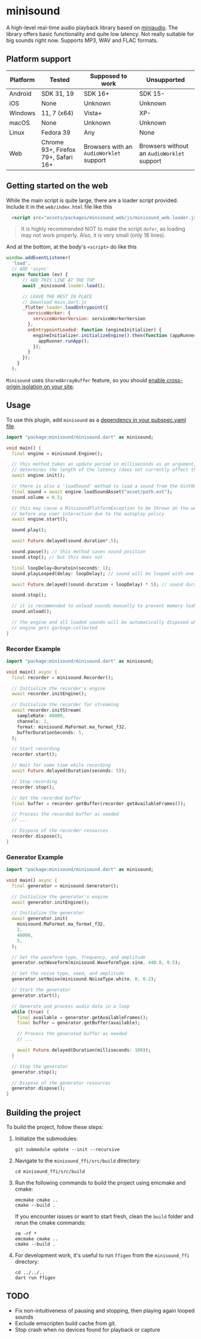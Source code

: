 # minisound

A high-level real-time audio playback library based on [miniaudio](https://miniaud.io). The library offers basic functionality and quite low latency. Not really suitable for big sounds right now. Supports MP3, WAV and FLAC formats.

## Platform support

| Platform | Tested                              | Supposed to work                        | Unsupported                                |
| -------- | ----------------------------------- | --------------------------------------- | ------------------------------------------ |
| Android  | SDK 31, 19                          | SDK 16+                                 | SDK 15-                                    |
| iOS      | None                                | Unknown                                 | Unknown                                    |
| Windows  | 11, 7 (x64)                         | Vista+                                  | XP-                                        |
| macOS    | None                                | Unknown                                 | Unknown                                    |
| Linux    | Fedora 39                           | Any                                     | None                                       |
| Web      | Chrome 93+, Firefox 79+, Safari 16+ | Browsers with an `AudioWorklet` support | Browsers without an `AudioWorklet` support |

## Getting started on the web

While the main script is quite large, there are a loader script provided. Include it in the `web/index.html` file like this

```html
  <script src="assets/packages/minisound_web/js/minisound_web.loader.js"></script>
```

> It is highly recommended NOT to make the script `defer`, as loading may not work properly. Also, it is very small (only 18 lines).

And at the bottom, at the body's `<script>` do like this

```js
window.addEventListener(
  'load',
  // ADD 'async'
  async function (ev) {
      // ADD THIS LINE AT THE TOP
      await _minisound.loader.load();

      // LEAVE THE REST IN PLACE
      // Download main.dart.js
      _flutter.loader.loadEntrypoint({
        serviceWorker: {
          serviceWorkerVersion: serviceWorkerVersion
        },
        onEntrypointLoaded: function (engineInitializer) {
          engineInitializer.initializeEngine().then(function (appRunner) {
            appRunner.runApp();
          });
        }
      });
    }
  );
``` 

`Minisound` uses `SharedArrayBuffer` feature, so you should [enable cross-origin isolation on your site](https://web.dev/cross-origin-isolation-guide/).

## Usage

To use this plugin, add `minisound` as a [dependency in your pubspec.yaml file](https://flutter.dev/platform-plugins/).

```dart
import "package:minisound/minisound.dart" as minisound;

void main() {
  final engine = minisound.Engine();

  // this method takes an update period in milliseconds as an argument, which
  // determines the length of the latency (does not currently affect the web)
  await engine.init(); 

  // there is also a 'loadSound' method to load a sound from the Uint8List
  final sound = await engine.loadSoundAsset("asset/path.ext");
  sound.volume = 0.5;

  // this may cause a MinisoundPlatformException to be thrown on the web
  // before any user interaction due to the autoplay policy
  await engine.start(); 

  sound.play();

  await Future.delayed(sound.duration*.5);

  sound.pause(); // this method saves sound position
  sound.stop(); // but this does not

  final loopDelay=Duratoin(seconds: 1);
  sound.playLooped(delay: loopDelay); // sound will be looped with one second period

  await Future.delayed((sound.duration + loopDelay) * 5); // sound duration does not account loop delay

  sound.stop();

  // it is recommended to unload sounds manually to prevent memory leaks
  sound.unload(); 

  // the engine and all loaded sounds will be automatically disposed when 
  // engine gets garbage-collected
}
```

### Recorder Example

```dart
import "package:minisound/minisound.dart" as minisound;

void main() async {
  final recorder = minisound.Recorder();

  // Initialize the recorder's engine
  await recorder.initEngine();

  // Initialize the recorder for streaming
  await recorder.initStream(
    sampleRate: 48000,
    channels: 1,
    format: minisound.MaFormat.ma_format_f32,
    bufferDurationSeconds: 5,
  );

  // Start recording
  recorder.start();

  // Wait for some time while recording
  await Future.delayed(Duration(seconds: 5));

  // Stop recording
  recorder.stop();

  // Get the recorded buffer
  final buffer = recorder.getBuffer(recorder.getAvailableFrames());

  // Process the recorded buffer as needed
  // ...

  // Dispose of the recorder resources
  recorder.dispose();
}
```

### Generator Example

```dart
import "package:minisound/minisound.dart" as minisound;

void main() async {
  final generator = minisound.Generator();

  // Initialize the generator's engine
  await generator.initEngine();

  // Initialize the generator
  await generator.init(
    minisound.MaFormat.ma_format_f32,
    2,
    48000,
    5,
  );

  // Set the waveform type, frequency, and amplitude
  generator.setWaveform(minisound.WaveformType.sine, 440.0, 0.5);

  // Set the noise type, seed, and amplitude
  generator.setNoise(minisound.NoiseType.white, 0, 0.2);

  // Start the generator
  generator.start();

  // Generate and process audio data in a loop
  while (true) {
    final available = generator.getAvailableFrames();
    final buffer = generator.getBuffer(available);

    // Process the generated buffer as needed
    // ...

    await Future.delayed(Duration(milliseconds: 100));
  }

  // Stop the generator
  generator.stop();

  // Dispose of the generator resources
  generator.dispose();
}
```

## Building the project

To build the project, follow these steps:

1. Initialize the submodules:
   ```
   git submodule update --init --recursive
   ```

2. Navigate to the `minisound_ffi/src/build` directory:
   ```
   cd minisound_ffi/src/build
   ```

3. Run the following commands to build the project using emcmake and cmake:
   ```
   emcmake cmake ..
   cmake --build .
   ```

   If you encounter issues or want to start fresh, clean the `build` folder and rerun the cmake commands:
   ```
   rm -rf *
   emcmake cmake ..
   cmake --build .
   ```

4. For development work, it's useful to run `ffigen` from the `minisound_ffi` directory:
   ```
   cd ../../..
   dart run ffigen
   ```

## TODO

- Fix non-intuitiveness of pausing and stopping, then playing again looped sounds
- Exclude emscripten build cache from git.
- Stop crash when no devices found for playback or capture
